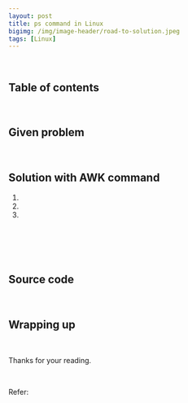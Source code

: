 ```yaml
---
layout: post
title: ps command in Linux
bigimg: /img/image-header/road-to-solution.jpeg
tags: [Linux]
---
```





<br>

## Table of contents





<br>

## Given problem





<br>

## Solution with AWK command

1. 




2. 




3. 





<br>

## 





<br>

## Source code





<br>

## Wrapping up





<br>

Thanks for your reading.

<br>

Refer:
